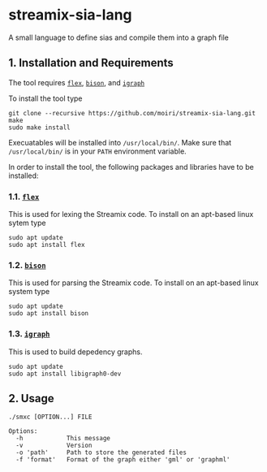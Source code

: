 # streamix-sia-lang
A small language to define sias and compile them into a graph file

## 1. Installation and Requirements
The tool requires [`flex`](https://github.com/westes/flex), [`bison`](https://www.gnu.org/software/bison/), and [`igraph`](http://igraph.org/c/)

To install the tool type

    git clone --recursive https://github.com/moiri/streamix-sia-lang.git
    make
    sudo make install

Execuatables will be installed into `/usr/local/bin/`.
Make sure that `/usr/local/bin/` is in your `PATH` environment variable.

In order to install the tool, the following packages and libraries have to be installed:

### 1.1. [`flex`](https://github.com/westes/flex)
This is used for lexing the Streamix code. To install on an apt-based linux sytem type

    sudo apt update
    sudo apt install flex

### 1.2. [`bison`](https://www.gnu.org/software/bison/)
This is used for parsing the Streamix code. To install on an apt-based linux system type

    sudo apt update
    sudo apt install bison

### 1.3. [`igraph`](http://igraph.org/c/)
This is used to build depedency graphs.

    sudo apt update
    sudo apt install libigraph0-dev

## 2. Usage

    ./smxc [OPTION...] FILE

    Options:
      -h            This message
      -v            Version
      -o 'path'     Path to store the generated files
      -f 'format'   Format of the graph either 'gml' or 'graphml'
